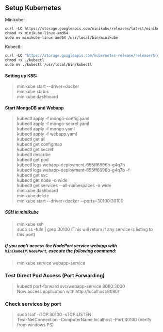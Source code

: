 [//]: # (https://www.youtube.com/watch?v=s_o8dwzRlu4 : 42:00)

## Setup Kubernetes

Minikube:
```dockerfile
curl -LO https://storage.googleapis.com/minikube/releases/latest/minikube-linux-amd64
chmod +x minikube-linux-amd64
sudo mv minikube-linux-amd64 /usr/local/bin/minikube
```

Kubectl:
```dockerfile
curl -LO "https://storage.googleapis.com/kubernetes-release/release/$(curl -s https://storage.googleapis.com/kubernetes-release/release/stable.txt)/bin/linux/amd64/kubectl"
chmod +x ./kubectl
sudo mv ./kubectl /usr/local/bin/kubectl
```

#### Setting up K8S:
> minikube start --driver=docker  
> minikube status  
> minikube dashboard  
> 
#### Start MongoDB and Webapp
> kubectl apply -f mongo-config.yaml  
> kubectl apply -f mongo-secret.yaml  
> kubectl apply -f mongo.yaml  
> kubectl apply -f webapp.yaml  
> kubectl get all  
> kubectl get configmap  
> kubectl get secret  
> kubectl describe <component-type> <component-name>  
> kubectl get pod  
> kubectl logs webapp-deployment-655ff6696b-g4q7b  
> kubectl logs webapp-deployment-655ff6696b-g4q7b -f   
> kubectl get svc  
> kubectl get node -o wide  
> kubectl get services --all-namespaces -o wide  
> minikube dashboard  
> minikube delete  
> minikube start --driver=docker --ports=30100:30100  

##### SSH in minikube
> minikube ssh  
> sudo ss -tuln | grep 30100 (This will return if any service is listing to this port)  


##### If you can't access the NodePort service webapp with `MinikubeIP:NodePort`, execute the following command:
> minikube service webapp-service  
 
### Test Direct Pod Access (Port Forwarding)
> kubectl port-forward svc/webapp-service 8080:3000  
Now access application with http://localhost:8080/  

### Check services by port
> sudo lsof -iTCP:30100 -sTCP:LISTEN  
> Test-NetConnection -ComputerName localhost -Port 30100 (Verify from windows PS)  
> 